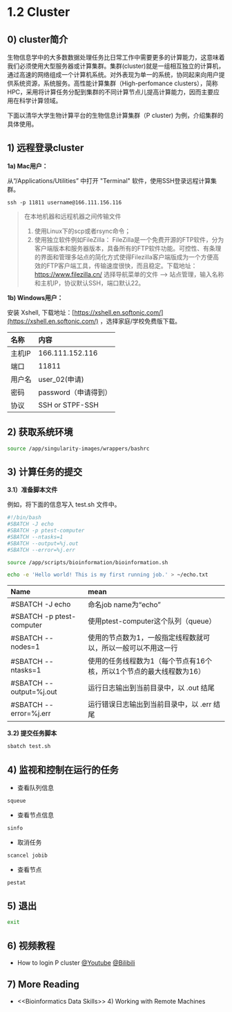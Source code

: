 # 1.2 Cluster

## 0) cluster简介

生物信息学中的大多数数据处理任务比日常工作中需要更多的计算能力，这意味着我们必须使用大型服务器或计算集群。集群\(cluster\)就是一组相互独立的计算机，通过高速的网络组成一个计算机系统。对外表现为单一的系统，协同起来向用户提供系统资源，系统服务。高性能计算集群（High-perfomance clusters），简称HPC，采用将计算任务分配到集群的不同计算节点儿提高计算能力，因而主要应用在科学计算领域。


下面以清华大学生物计算平台的生物信息计算集群（P cluster) 为例，介绍集群的具体使用。


## 1) 远程登录cluster


**1a) Mac用户：**

从“/Applications⁩/⁨Utilities” 中打开 "Terminal" 软件，使用SSH登录远程计算集群。

`ssh -p 11811 username@166.111.156.116`

> 在本地机器和远程机器之间传输文件
> 1. 使用Linux下的scp或者rsync命令；
> 2. 使用独立软件例如FileZilla：
> FileZilla是一个免费开源的FTP软件，分为客户端版本和服务器版本，具备所有的FTP软件功能。可控性、有条理的界面和管理多站点的简化方式使得Filezilla客户端版成为一个方便高效的FTP客户端工具，传输速度很快，而且稳定。下载地址：https://www.filezilla.cn/ 选择导航菜单的文件 --> 站点管理，输入名称和主机IP，协议默认SSH，端口默认22。

**1b) Windows用户：**

安装 Xshell, 下载地址：[https://xshell.en.softonic.com/](https://xshell.en.softonic.com/) ，选择家庭/学校免费版下载。

| 名称 | 内容 |
| :--- | :--- |
| 主机IP | 166.111.152.116 |
| 端口 | 11811 |
| 用户名 | user\_02\(申请\) |
| 密码 | password（申请得到） |
| 协议 | SSH or STPF-SSH |



## 2) 获取系统环境

```bash
source /app/singularity-images/wrappers/bashrc
```

## 3) 计算任务的提交

**3.1）准备脚本文件**

例如，将下面的信息写入 test.sh 文件中。

```sh
#!/bin/bash
#SBATCH -J echo
#SBATCH -p ptest-computer
#SBATCH --ntasks=1
#SBATCH --output=%j.out
#SBATCH --error=%j.err

source /app/scripts/bioinformation/bioinformation.sh

echo -e 'Hello world! This is my first running job.' > ~/echo.txt

```

| Name | mean |
|:-|:-|
|#SBATCH -J echo | 命名job name为“echo” |
|#SBATCH -p ptest-computer | 使用ptest-computer这个队列（queue） |
|#SBATCH --nodes=1 | 使用的节点数为1，一般指定线程数就可以，所以一般可以不用这一行 |
|#SBATCH --ntasks=1 | 使用的任务线程数为1（每个节点有16个核，所以1个节点的最大线程数为16） |
|#SBATCH --output=%j.out | 运行日志输出到当前目录中，以 .out 结尾 |
|#SBATCH --error=%j.err | 运行错误日志输出到当前目录中，以 .err 结尾 |

**3.2) 提交任务脚本**

```sh
sbatch test.sh
```

## 4) 监视和控制在运行的任务

* 查看队列信息

```sh
squeue
```

* 查看节点信息

```sh
sinfo
```

* 取消任务

```sh
scancel jobib
```

* 查看节点

```sh
pestat
```

## 5) 退出

```sh
exit
```


## 6) 视频教程

* How to login P cluster [@Youtube](https://youtu.be/YyugUANZjY0) [@Bilibili](https://www.bilibili.com/video/av66471629?pop_share=1)

## 7) More Reading

*  &lt;&lt;Bioinformatics Data Skills&gt;&gt;  4\) Working with Remote Machines

